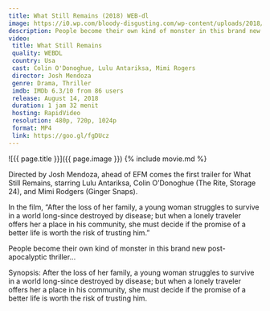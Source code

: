 ```yaml
---
title: What Still Remains (2018) WEB-dl
image: https://i0.wp.com/bloody-disgusting.com/wp-content/uploads/2018/02/WHAT-STILL-REMAINS.jpg
description: People become their own kind of monster in this brand new post-apocalyptic thriller
video:
 title: What Still Remains
 quality: WEBDL
 country: Usa
 cast: Colin O'Donoghue, Lulu Antariksa, Mimi Rogers
 director: Josh Mendoza
 genre: Drama, Thriller
 imdb: IMDb 6.3/10 from 86 users
 release: August 14, 2018
 duration: 1 jam 32 menit
 hosting: RapidVideo
 resolution: 480p, 720p, 1024p
 format: MP4
 link: https://goo.gl/fgDUcz
---
```

![{{ page.title }}]({{ page.image }})
{% include movie.md %}

Directed by Josh Mendoza, ahead of EFM comes the first trailer for What Still Remains, starring Lulu Antariksa, Colin O’Donoghue (The Rite, Storage 24), and Mimi Rodgers (Ginger Snaps).

In the film, “After the loss of her family, a young woman struggles to survive in a world long-since destroyed by disease; but when a lonely traveler offers her a place in his community, she must decide if the promise of a better life is worth the risk of trusting him.”

People become their own kind of monster in this brand new post-apocalyptic thriller…

Synopsis:
After the loss of her family, a young woman struggles to survive in a world long-since destroyed by disease; but when a lonely traveler offers her a place in his community, she must decide if the promise of a better life is worth the risk of trusting him.


